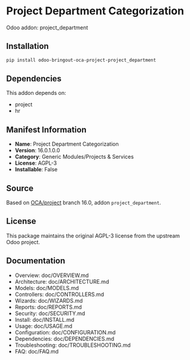 # Project Department Categorization

Odoo addon: project_department

## Installation

```bash
pip install odoo-bringout-oca-project-project_department
```

## Dependencies

This addon depends on:
- project
- hr

## Manifest Information

- **Name**: Project Department Categorization
- **Version**: 16.0.1.0.0
- **Category**: Generic Modules/Projects & Services
- **License**: AGPL-3
- **Installable**: False

## Source

Based on [OCA/project](https://github.com/OCA/project) branch 16.0, addon `project_department`.

## License

This package maintains the original AGPL-3 license from the upstream Odoo project.

## Documentation

- Overview: doc/OVERVIEW.md
- Architecture: doc/ARCHITECTURE.md
- Models: doc/MODELS.md
- Controllers: doc/CONTROLLERS.md
- Wizards: doc/WIZARDS.md
- Reports: doc/REPORTS.md
- Security: doc/SECURITY.md
- Install: doc/INSTALL.md
- Usage: doc/USAGE.md
- Configuration: doc/CONFIGURATION.md
- Dependencies: doc/DEPENDENCIES.md
- Troubleshooting: doc/TROUBLESHOOTING.md
- FAQ: doc/FAQ.md
